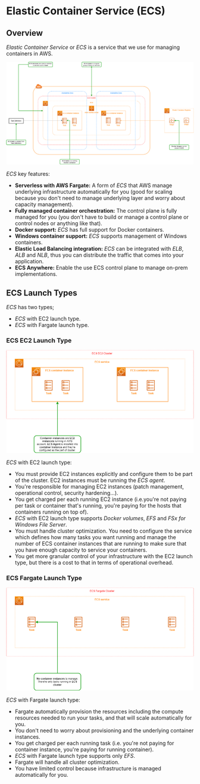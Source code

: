 # Elastic Container Service (ECS)

## Overview

*Elastic Container Service* or *ECS* is a service that we use for managing containers in AWS.

![ECS Overview](images/ecs/ecs.png)


*ECS* key features:

- **Serverless with AWS Fargate:** A form of *ECS* that AWS manage underlying infrastructure automatically for you (good for scaling because you don't need to manage underlying layer and worry about capacity management).
- **Fully managed container orchestration:** The control plane is fully managed for you (you don't have to build or manage a control plane or control nodes or anything like that).
- **Docker support:** *ECS* has full support for Docker containers.
- **Windows container support:** *ECS* supports management of Windows containers.
- **Elastic Load Balancing integration:** *ECS* can be integrated with *ELB*, *ALB* and *NLB*, thus you can distribute the traffic that comes into your application.
- **ECS Anywhere:** Enable the use ECS control plane to manage on-prem implementations.

## ECS Launch Types

*ECS* has two types;

- *ECS* with EC2 launch type.
- *ECS* with Fargate launch type.

### ECS EC2 Launch Type

![ECS with EC2 launch type](images/ecs/ecs-ec2-launch-type.png)

*ECS* with EC2 launch type:

- You must provide EC2 instances explicitly and configure them to be part of the cluster. EC2 instances must be running the *ECS agent*.
- You're responsible for managing EC2 instances (patch management, operational control, security hardening...).
- You get charged per each running EC2 instance (i.e.you're not paying per task or container that's running, you're paying for the hosts that containers running on top of).
- *ECS* with EC2 launch type supports *Docker volumes*, *EFS* and *FSx for Windows File Server*.
- You must handle cluster optimization. You need to configure the service which defines how many tasks you want running and manage the number of ECS container instances that are running to make sure that you have enough capacity to service your containers.
- You get more granular control of your infrastructure with the EC2 launch type, but there is a cost to that in terms of operational overhead.

### ECS Fargate Launch Type

![ECS with EC2 launch type](images/ecs/ecs-fargate-launch-type.png)

*ECS* with Fargate launch type:

- Fargate automatically provision the resources including the compute resources needed to run your tasks, and that will scale automatically for you.
- You don't need to worry about provisioning and the underlying container instances.
- You get charged per each running task (i.e. you're not paying for container instance, you're paying for running container).
- *ECS* with Fargate launch type supports only *EFS*.
- Fargate will handle all cluster optimization.
- You have limited control because infrastructure is managed automatically for you.
